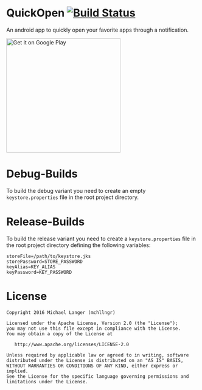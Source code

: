 # QuickOpen [![Build Status](https://github.com/mchllngr/QuickOpen/workflows/deploy/badge.svg)](https://github.com/mchllngr/QuickOpen/actions)

An android app to quickly open your favorite apps through a notification.

<a href='https://play.google.com/store/apps/details?id=de.mchllngr.quickopen'><img width='300' alt='Get it on Google Play' src='https://play.google.com/intl/en_us/badges/images/generic/en_badge_web_generic.png'/></a>

# Debug-Builds
To build the debug variant you need to create an empty `keystore.properties` file in the root project directory.

# Release-Builds
To build the release variant you need to create a `keystore.properties` file in the root project directory defining the following variables:
```
storeFile=/path/to/keystore.jks
storePassword=STORE_PASSWORD
keyAlias=KEY_ALIAS
keyPassword=KEY_PASSWORD
```

# License

```
Copyright 2016 Michael Langer (mchllngr)

Licensed under the Apache License, Version 2.0 (the "License");
you may not use this file except in compliance with the License.
You may obtain a copy of the License at

   http://www.apache.org/licenses/LICENSE-2.0

Unless required by applicable law or agreed to in writing, software
distributed under the License is distributed on an "AS IS" BASIS,
WITHOUT WARRANTIES OR CONDITIONS OF ANY KIND, either express or implied.
See the License for the specific language governing permissions and
limitations under the License.
```
